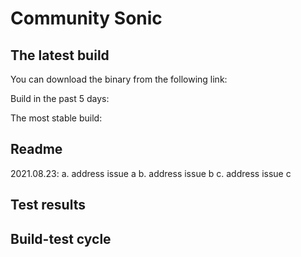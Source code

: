 
# Community Sonic

## The latest build
   You can download the binary from the following link:
   
   Build in the past 5 days:
   
   The most stable build:
   
## Readme
   2021.08.23:
   a. address issue a
   b. address issue b
   c. address issue c
   
## Test results

## Build-test cycle


